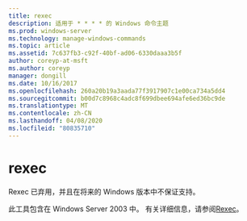 ```yaml
---
title: rexec
description: 适用于 * * * * 的 Windows 命令主题
ms.prod: windows-server
ms.technology: manage-windows-commands
ms.topic: article
ms.assetid: 7c637fb3-c92f-40bf-ad06-6330daaa3b5f
author: coreyp-at-msft
ms.author: coreyp
manager: dongill
ms.date: 10/16/2017
ms.openlocfilehash: 260a20b19a3aada77f3917907c1e00ca734a5dd4
ms.sourcegitcommit: b00d7c8968c4adc8f699dbee694afe6ed36bc9de
ms.translationtype: MT
ms.contentlocale: zh-CN
ms.lasthandoff: 04/08/2020
ms.locfileid: "80835710"
---
```

# <a name="rexec"></a>rexec



Rexec 已弃用，并且在将来的 Windows 版本中不保证支持。

此工具包含在 Windows Server 2003 中。 有关详细信息，请参阅[Rexec](https://technet.microsoft.com/library/cc755410(v=ws.10).aspx)。